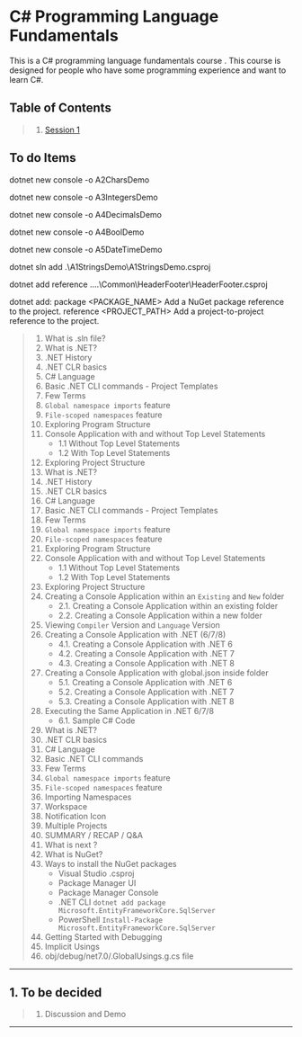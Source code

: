 # C# Programming Language Fundamentals

This is a C# programming language fundamentals course . This course is designed for people who have some programming experience and want to learn C#.

## Table of Contents

> 1. [Session 1](./documentation/S1.md)

## To do Items

dotnet new console -o A2CharsDemo

dotnet new console -o A3IntegersDemo

dotnet new console -o A4DecimalsDemo

dotnet new console -o A4BoolDemo

dotnet new console -o A5DateTimeDemo

dotnet sln add .\A1StringsDemo\A1StringsDemo.csproj

dotnet add reference ..\..\Common\HeaderFooter\HeaderFooter.csproj

dotnet add:
  package <PACKAGE_NAME>    Add a NuGet package reference to the project.
  reference <PROJECT_PATH>  Add a project-to-project reference to the project.

> 1. What is .sln file?
> 1. What is .NET?
> 1. .NET History
> 1. .NET CLR basics
> 1. C# Language
> 1. Basic .NET CLI commands - Project Templates
> 1. Few Terms
> 1. `Global namespace imports` feature
> 1. `File-scoped namespaces` feature
> 1. Exploring Program Structure
> 1. Console Application with and without Top Level Statements
>    - 1.1 Without Top Level Statements
>    - 1.2 With Top Level Statements
> 1. Exploring Project Structure
> 1. What is .NET?
> 1. .NET History
> 1. .NET CLR basics
> 1. C# Language
> 1. Basic .NET CLI commands - Project Templates
> 1. Few Terms
> 1. `Global namespace imports` feature
> 1. `File-scoped namespaces` feature
> 1. Exploring Program Structure
> 1. Console Application with and without Top Level Statements
>    - 1.1 Without Top Level Statements
>    - 1.2 With Top Level Statements
> 1. Exploring Project Structure
> 1. Creating a Console Application within an `Existing` and `New` folder
>    - 2.1. Creating a Console Application within an existing folder
>    - 2.2. Creating a Console Application within a new folder
> 1. Viewing `Compiler` Version and `Language` Version
> 1. Creating a Console Application with .NET (6/7/8)
>    - 4.1. Creating a Console Application with .NET 6
>    - 4.2. Creating a Console Application with .NET 7
>    - 4.3. Creating a Console Application with .NET 8
> 1. Creating a Console Application with global.json inside folder
>    - 5.1. Creating a Console Application with .NET 6
>    - 5.2. Creating a Console Application with .NET 7
>    - 5.3. Creating a Console Application with .NET 8
> 1. Executing the Same Application in .NET 6/7/8
>    - 6.1. Sample C# Code
> 1. What is .NET?
> 1. .NET CLR basics
> 1. C# Language
> 1. Basic .NET CLI commands
> 1. Few Terms
> 1. `Global namespace imports` feature
> 1. `File-scoped namespaces` feature
> 1. Importing Namespaces
> 1. Workspace
> 1. Notification Icon
> 1. Multiple Projects
> 1. SUMMARY / RECAP / Q&A
> 1. What is next ?
> 1. What is NuGet?
> 1. Ways to install the NuGet packages
>    - Visual Studio .csproj
>    - Package Manager UI
>    - Package Manager Console
>    - .NET CLI `dotnet add package Microsoft.EntityFrameworkCore.SqlServer`
>    - PowerShell `Install-Package Microsoft.EntityFrameworkCore.SqlServer`
> 1. Getting Started with Debugging
> 1. Implicit Usings
> 1. obj/debug/net7.0/<ProjectName>.GlobalUsings.g.cs file

---

## 1. To be decided

> 1. Discussion and Demo

---
